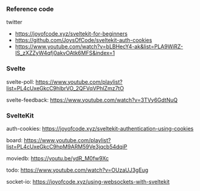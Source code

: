 ### Reference code
twitter
- https://joyofcode.xyz/sveltekit-for-beginners
- https://github.com/JoysOfCode/sveltekit-auth-cookies
- https://www.youtube.com/watch?v=bLBHecY4-ak&list=PLA9WiRZ-IS_zXZZyW4qfj0akvOAtk6MFS&index=1

### Svelte
svelte-poll: https://www.youtube.com/playlist?list=PL4cUxeGkcC9hlbrVO_2QFVqVPhlZmz7tO

svelte-feedback: https://www.youtube.com/watch?v=3TVy6GdtNuQ

### SvelteKit
auth-cookies: https://joyofcode.xyz/sveltekit-authentication-using-cookies

board: https://www.youtube.com/playlist?list=PL4cUxeGkcC9hpM9ARM59Ve3jqcb54dqiP

moviedb: https://youtu.be/ydR_M0fw9Xc

todo: https://www.youtube.com/watch?v=OUzaUJ3gEug

socket-io: https://joyofcode.xyz/using-websockets-with-sveltekit
